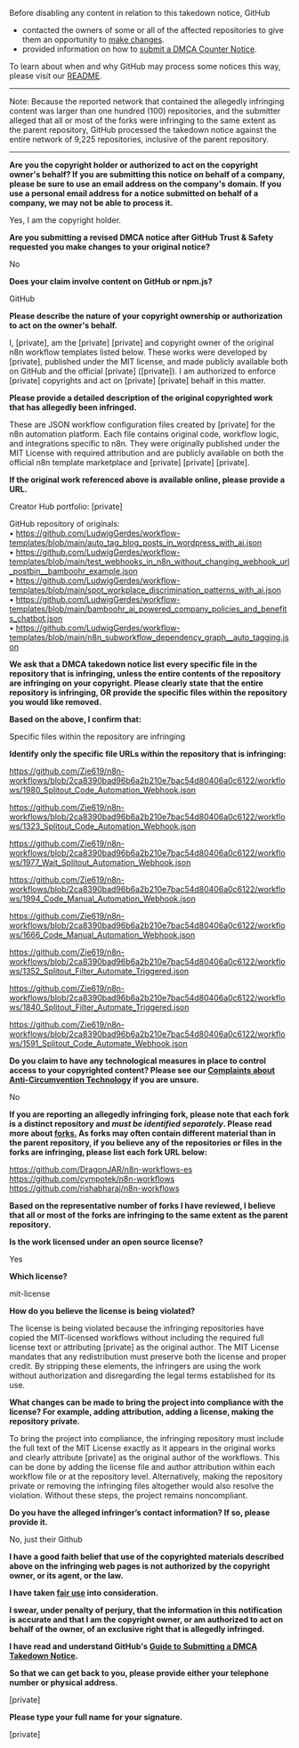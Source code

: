 Before disabling any content in relation to this takedown notice, GitHub
- contacted the owners of some or all of the affected repositories to give them an opportunity to [make changes](https://docs.github.com/en/github/site-policy/dmca-takedown-policy#a-how-does-this-actually-work).
- provided information on how to [submit a DMCA Counter Notice](https://docs.github.com/en/articles/guide-to-submitting-a-dmca-counter-notice).

To learn about when and why GitHub may process some notices this way, please visit our [README](https://github.com/github/dmca/blob/master/README.md#anatomy-of-a-takedown-notice).

---

Note: Because the reported network that contained the allegedly infringing content was larger than one hundred (100) repositories, and the submitter alleged that all or most of the forks were infringing to the same extent as the parent repository, GitHub processed the takedown notice against the entire network of 9,225 repositories, inclusive of the parent repository.

---

**Are you the copyright holder or authorized to act on the copyright owner's behalf? If you are submitting this notice on behalf of a company, please be sure to use an email address on the company's domain. If you use a personal email address for a notice submitted on behalf of a company, we may not be able to process it.**

Yes, I am the copyright holder.

**Are you submitting a revised DMCA notice after GitHub Trust & Safety requested you make changes to your original notice?**

No

**Does your claim involve content on GitHub or npm.js?**

GitHub

**Please describe the nature of your copyright ownership or authorization to act on the owner's behalf.**

I, [private], am the [private] [private] and copyright owner of the original n8n workflow templates listed below. These works were developed by [private], published under the MIT license, and made publicly available both on GitHub and the official [private] ([private]). I am authorized to enforce [private] copyrights and act on [private] [private] behalf in this matter.

**Please provide a detailed description of the original copyrighted work that has allegedly been infringed.**

These are JSON workflow configuration files created by [private] for the n8n automation platform. Each file contains original code, workflow logic, and integrations specific to n8n. They were originally published under the MIT License with required attribution and are publicly available on both the official n8n template marketplace and [private] [private] [private].

**If the original work referenced above is available online, please provide a URL.**

Creator Hub portfolio: [private]

GitHub repository of originals:  
• https://github.com/LudwigGerdes/workflow-templates/blob/main/auto_tag_blog_posts_in_wordpress_with_ai.json  
• https://github.com/LudwigGerdes/workflow-templates/blob/main/test_webhooks_in_n8n_without_changing_webhook_url_postbin__bamboohr_example.json  
• https://github.com/LudwigGerdes/workflow-templates/blob/main/spot_workplace_discrimination_patterns_with_ai.json  
• https://github.com/LudwigGerdes/workflow-templates/blob/main/bamboohr_ai_powered_company_policies_and_benefits_chatbot.json  
• https://github.com/LudwigGerdes/workflow-templates/blob/main/n8n_subworkflow_dependency_graph__auto_tagging.json  

**We ask that a DMCA takedown notice list every specific file in the repository that is infringing, unless the entire contents of the repository are infringing on your copyright. Please clearly state that the entire repository is infringing, OR provide the specific files within the repository you would like removed.**

**Based on the above, I confirm that:**

Specific files within the repository are infringing

**Identify only the specific file URLs within the repository that is infringing:**

https://github.com/Zie619/n8n-workflows/blob/2ca8390bad96b6a2b210e7bac54d80406a0c6122/workflows/1980_Splitout_Code_Automation_Webhook.json

https://github.com/Zie619/n8n-workflows/blob/2ca8390bad96b6a2b210e7bac54d80406a0c6122/workflows/1323_Splitout_Code_Automation_Webhook.json

https://github.com/Zie619/n8n-workflows/blob/2ca8390bad96b6a2b210e7bac54d80406a0c6122/workflows/1977_Wait_Splitout_Automation_Webhook.json

https://github.com/Zie619/n8n-workflows/blob/2ca8390bad96b6a2b210e7bac54d80406a0c6122/workflows/1994_Code_Manual_Automation_Webhook.json

https://github.com/Zie619/n8n-workflows/blob/2ca8390bad96b6a2b210e7bac54d80406a0c6122/workflows/1666_Code_Manual_Automation_Webhook.json

https://github.com/Zie619/n8n-workflows/blob/2ca8390bad96b6a2b210e7bac54d80406a0c6122/workflows/1352_Splitout_Filter_Automate_Triggered.json

https://github.com/Zie619/n8n-workflows/blob/2ca8390bad96b6a2b210e7bac54d80406a0c6122/workflows/1840_Splitout_Filter_Automate_Triggered.json

https://github.com/Zie619/n8n-workflows/blob/2ca8390bad96b6a2b210e7bac54d80406a0c6122/workflows/1591_Splitout_Code_Automate_Webhook.json

**Do you claim to have any technological measures in place to control access to your copyrighted content? Please see our <a href="https://docs.github.com/articles/guide-to-submitting-a-dmca-takedown-notice#complaints-about-anti-circumvention-technology">Complaints about Anti-Circumvention Technology</a> if you are unsure.**

No

**If you are reporting an allegedly infringing fork, please note that each fork is a distinct repository and <i>must be identified separately</i>. Please read more about <a href="https://docs.github.com/articles/dmca-takedown-policy#b-what-about-forks-or-whats-a-fork">forks.</a> As forks may often contain different material than in the parent repository, if you believe any of the repositories or files in the forks are infringing, please list each fork URL below:**

https://github.com/DragonJAR/n8n-workflows-es  
https://github.com/cympotek/n8n-workflows  
https://github.com/rishabharaj/n8n-workflows

**Based on the representative number of forks I have reviewed, I believe that all or most of the forks are infringing to the same extent as the parent repository.**

**Is the work licensed under an open source license?**

Yes

**Which license?**

mit-license

**How do you believe the license is being violated?**

The license is being violated because the infringing repositories have copied the MIT-licensed workflows without including the required full license text or attributing [private] as the original author. The MIT License mandates that any redistribution must preserve both the license and proper credit. By stripping these elements, the infringers are using the work without authorization and disregarding the legal terms established for its use.

**What changes can be made to bring the project into compliance with the license? For example, adding attribution, adding a license, making the repository private.**

To bring the project into compliance, the infringing repository must include the full text of the MIT License exactly as it appears in the original works and clearly attribute [private] as the original author of the workflows. This can be done by adding the license file and author attribution within each workflow file or at the repository level. Alternatively, making the repository private or removing the infringing files altogether would also resolve the violation. Without these steps, the project remains noncompliant.

**Do you have the alleged infringer’s contact information? If so, please provide it.**

No, just their Github

**I have a good faith belief that use of the copyrighted materials described above on the infringing web pages is not authorized by the copyright owner, or its agent, or the law.**

**I have taken <a href="https://www.lumendatabase.org/topics/22">fair use</a> into consideration.**

**I swear, under penalty of perjury, that the information in this notification is accurate and that I am the copyright owner, or am authorized to act on behalf of the owner, of an exclusive right that is allegedly infringed.**

**I have read and understand GitHub's <a href="https://docs.github.com/articles/guide-to-submitting-a-dmca-takedown-notice/">Guide to Submitting a DMCA Takedown Notice</a>.**

**So that we can get back to you, please provide either your telephone number or physical address.**

[private]

**Please type your full name for your signature.**

[private]
